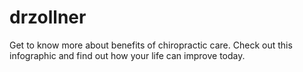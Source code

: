 # drzollner
Get to know more about benefits of chiropractic care. Check out this infographic and find out how your life can improve today.
